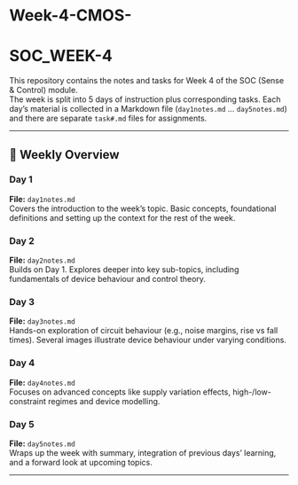 # Week-4-CMOS-

# SOC_WEEK-4

This repository contains the notes and tasks for Week 4 of the SOC (Sense & Control) module.  
The week is split into 5 days of instruction plus corresponding tasks. Each day’s material is collected in a Markdown file (`day1notes.md` … `day5notes.md`) and there are separate `task#.md` files for assignments.

---

## 📅 Weekly Overview

### Day 1  
**File:** `day1notes.md`  
Covers the introduction to the week’s topic. Basic concepts, foundational definitions and setting up the context for the rest of the week.

### Day 2  
**File:** `day2notes.md`  
Builds on Day 1. Explores deeper into key sub-topics, including fundamentals of device behaviour and control theory.

### Day 3  
**File:** `day3notes.md`  
Hands-on exploration of circuit behaviour (e.g., noise margins, rise vs fall times). Several images illustrate device behaviour under varying conditions.

### Day 4  
**File:** `day4notes.md`  
Focuses on advanced concepts like supply variation effects, high-/low-constraint regimes and device modelling.

### Day 5  
**File:** `day5notes.md`  
Wraps up the week with summary, integration of previous days’ learning, and a forward look at upcoming topics.

---

